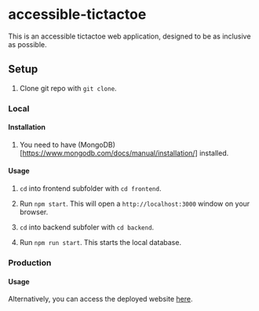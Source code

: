 # accessible-tictactoe

This is an accessible tictactoe web application, designed to be as inclusive as possible.

## Setup

1. Clone git repo with `git clone`.

### Local

#### Installation

1. You need to have (MongoDB)[https://www.mongodb.com/docs/manual/installation/] installed.

#### Usage

1. `cd` into frontend subfolder with `cd frontend`.

2. Run `npm start`. This will open a `http://localhost:3000` window on your browser.

3. `cd` into backend subfoler with `cd backend`.

4. Run `npm run start`. This starts the local database.

### Production

#### Usage

Alternatively, you can access the deployed website [here](https://accessible-tictactoe-frontend-ptn5miogt-ylymas-projects.vercel.app/).
